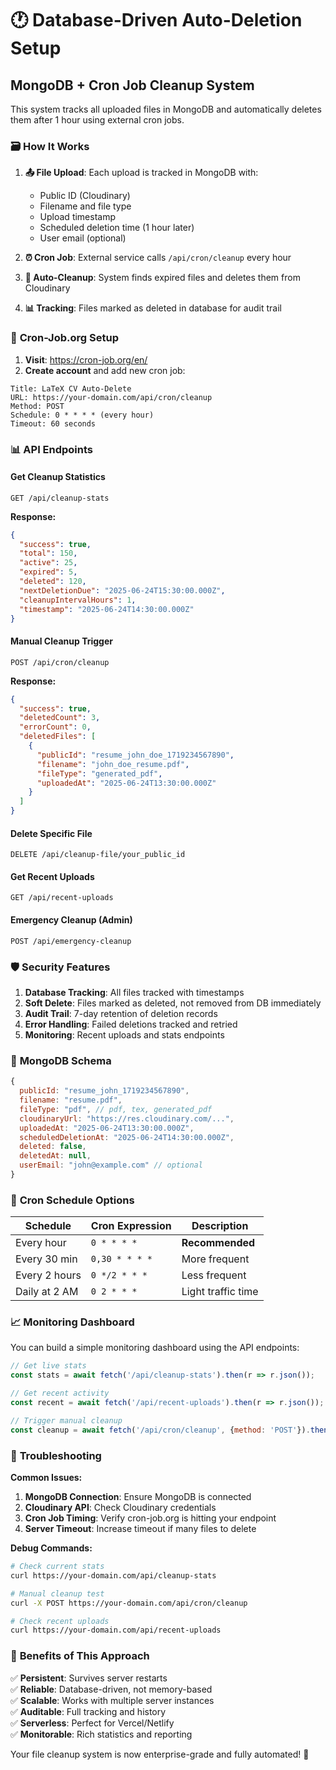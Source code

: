 # 🕐 Database-Driven Auto-Deletion Setup

## MongoDB + Cron Job Cleanup System

This system tracks all uploaded files in MongoDB and automatically deletes them after 1 hour using external cron jobs.

### 🗃️ **How It Works**

1. **📤 File Upload**: Each upload is tracked in MongoDB with:
   - Public ID (Cloudinary)
   - Filename and file type
   - Upload timestamp
   - Scheduled deletion time (1 hour later)
   - User email (optional)

2. **⏰ Cron Job**: External service calls `/api/cron/cleanup` every hour
3. **🧹 Auto-Cleanup**: System finds expired files and deletes them from Cloudinary
4. **📊 Tracking**: Files marked as deleted in database for audit trail

### 🔧 **Cron-Job.org Setup**

1. **Visit**: https://cron-job.org/en/
2. **Create account** and add new cron job:

```
Title: LaTeX CV Auto-Delete
URL: https://your-domain.com/api/cron/cleanup
Method: POST
Schedule: 0 * * * * (every hour)
Timeout: 60 seconds
```

### 📊 **API Endpoints**

#### **Get Cleanup Statistics**
```http
GET /api/cleanup-stats
```
**Response:**
```json
{
  "success": true,
  "total": 150,
  "active": 25,
  "expired": 5,
  "deleted": 120,
  "nextDeletionDue": "2025-06-24T15:30:00.000Z",
  "cleanupIntervalHours": 1,
  "timestamp": "2025-06-24T14:30:00.000Z"
}
```

#### **Manual Cleanup Trigger**
```http
POST /api/cron/cleanup
```
**Response:**
```json
{
  "success": true,
  "deletedCount": 3,
  "errorCount": 0,
  "deletedFiles": [
    {
      "publicId": "resume_john_doe_1719234567890",
      "filename": "john_doe_resume.pdf",
      "fileType": "generated_pdf",
      "uploadedAt": "2025-06-24T13:30:00.000Z"
    }
  ]
}
```

#### **Delete Specific File**
```http
DELETE /api/cleanup-file/your_public_id
```

#### **Get Recent Uploads**
```http
GET /api/recent-uploads
```

#### **Emergency Cleanup** (Admin)
```http
POST /api/emergency-cleanup
```

### 🛡️ **Security Features**

1. **Database Tracking**: All files tracked with timestamps
2. **Soft Delete**: Files marked as deleted, not removed from DB immediately
3. **Audit Trail**: 7-day retention of deletion records
4. **Error Handling**: Failed deletions tracked and retried
5. **Monitoring**: Recent uploads and stats endpoints

### 📝 **MongoDB Schema**

```javascript
{
  publicId: "resume_john_1719234567890",
  filename: "resume.pdf",
  fileType: "pdf", // pdf, tex, generated_pdf
  cloudinaryUrl: "https://res.cloudinary.com/...",
  uploadedAt: "2025-06-24T13:30:00.000Z",
  scheduledDeletionAt: "2025-06-24T14:30:00.000Z",
  deleted: false,
  deletedAt: null,
  userEmail: "john@example.com" // optional
}
```

### 🔄 **Cron Schedule Options**

| Schedule | Cron Expression | Description |
|----------|----------------|-------------|
| Every hour | `0 * * * *` | **Recommended** |
| Every 30 min | `0,30 * * * *` | More frequent |
| Every 2 hours | `0 */2 * * *` | Less frequent |
| Daily at 2 AM | `0 2 * * *` | Light traffic time |

### 📈 **Monitoring Dashboard**

You can build a simple monitoring dashboard using the API endpoints:

```javascript
// Get live stats
const stats = await fetch('/api/cleanup-stats').then(r => r.json());

// Get recent activity
const recent = await fetch('/api/recent-uploads').then(r => r.json());

// Trigger manual cleanup
const cleanup = await fetch('/api/cron/cleanup', {method: 'POST'}).then(r => r.json());
```

### 🚨 **Troubleshooting**

**Common Issues:**

1. **MongoDB Connection**: Ensure MongoDB is connected
2. **Cloudinary API**: Check Cloudinary credentials
3. **Cron Job Timing**: Verify cron-job.org is hitting your endpoint
4. **Server Timeout**: Increase timeout if many files to delete

**Debug Commands:**
```bash
# Check current stats
curl https://your-domain.com/api/cleanup-stats

# Manual cleanup test
curl -X POST https://your-domain.com/api/cron/cleanup

# Check recent uploads
curl https://your-domain.com/api/recent-uploads
```

### 🎯 **Benefits of This Approach**

✅ **Persistent**: Survives server restarts  
✅ **Reliable**: Database-driven, not memory-based  
✅ **Scalable**: Works with multiple server instances  
✅ **Auditable**: Full tracking and history  
✅ **Serverless**: Perfect for Vercel/Netlify  
✅ **Monitorable**: Rich statistics and reporting  

Your file cleanup system is now enterprise-grade and fully automated! 🚀
